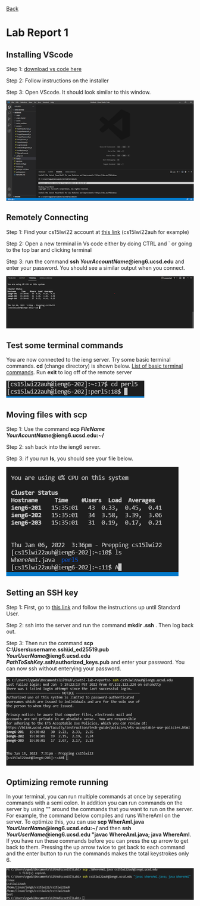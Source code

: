 [Back](https://darrengn.github.io/cse15l-lab-reports/index.html)

# Lab Report 1

## Installing VScode<br>

Step 1: [download vs code here](https://code.visualstudio.com/) 

Step 2: Follow instructions on the installer 

Step 3: Open VScode. It should look similar to this window.

![Image](/LabOnePics/Pic1.png)<br>

## Remotely Connecting<br>

Step 1: Find your cs15lwi22 account at [this link](https://sdacs.ucsd.edu/~icc/index.php) (cs15lwi22auh for example) 

Step 2: Open a new terminal in Vs code either by doing CTRL and ` or going to the top bar and clicking terminal

Step 3: run the command **ssh *YourAccountName*@ieng6.ucsd.edu** and enter your password. You should see a similar output when you connect.

![Image](/LabOnePics/Pic2.png) <br>

## Test some terminal commands<br>

You are now connected to the ieng server. Try some basic terminal commands. **cd** (change directory) is shown below. [List of basic terminal commands](https://www.techrepublic.com/article/16-terminal-commands-every-user-should-know/). Run **exit** to log off of the remote server

![Image](/LabOnePics/Pic3.png) <br>

## Moving files with scp<br>

Step 1: Use the command **scp *FileName* *YourAcountName*@ieng6.ucsd.edu:~/**

Step 2: ssh back into the ieng6 server.

Step 3: if you run **ls**, you should see your file below.

![Image](/LabOnePics/Pic4.png)<br>

## Setting an SSH key <br>

Step 1: First, go to [this link](https://docs.microsoft.com/en-us/windows-server/administration/openssh/openssh_keymanagement#user-key-generation) and follow the instructions up until Standard User.

Step 2: ssh into the server and run the command **mkdir .ssh** . Then log back out.

Step 3: Then run the command **scp C:\Users\username\.ssh\id_ed25519.pub *YourUserName*@ieng6.ucsd.edu *PathToSshKey*\.ssh\authorized_keys.pub** and enter your password. You can now ssh without enterying your password.

![Image](/LabOnePics/Pic5.png)

## Optimizing remote running<br>
    
In your terminal, you can run multiple commands at once by seperating commands with a semi colon. In addition you can run commands on the server by using "" around the commands that you want to run on the server. For example, the command below compiles and runs WhereAmI on the server. To optimize this, you can use **scp WherAmI.java *YourUserName*@ieng6.ucsd.edu:~/** and then **ssh *YourUserName*@ieng6.ucsd.edu "javac WhereAmI.java; java WhereAmI**. If you have run these commands before you can press the up arrow to get back to them. Pressing the up arrow twice to get back to each command and the enter button to run the commands makes the total keystrokes only 6.
    
![Image](/LabOnePics/Pic7.png)